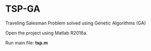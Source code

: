 # TSP-GA
Traveling Salesman Problem solved using Genetic Algorithms (GA)

Open the project using Matlab R2016a.

Run main file: __tsp.m__
